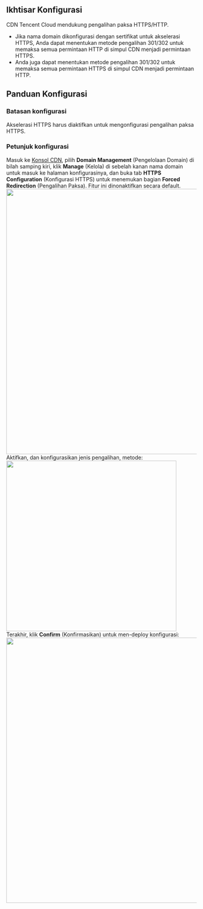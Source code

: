 ## Ikhtisar Konfigurasi

CDN Tencent Cloud mendukung pengalihan paksa HTTPS/HTTP.

- Jika nama domain dikonfigurasi dengan sertifikat untuk akselerasi HTTPS, Anda dapat menentukan metode pengalihan 301/302 untuk memaksa semua permintaan HTTP di simpul CDN menjadi permintaan HTTPS.
- Anda juga dapat menentukan metode pengalihan 301/302 untuk memaksa semua permintaan HTTPS di simpul CDN menjadi permintaan HTTP.

## Panduan Konfigurasi

### Batasan konfigurasi

Akselerasi HTTPS harus diaktifkan untuk mengonfigurasi pengalihan paksa HTTPS.

### Petunjuk konfigurasi

Masuk ke [Konsol CDN](https://console.cloud.tencent.com/cdn), pilih **Domain Management** (Pengelolaan Domain) di bilah samping kiri, klik **Manage** (Kelola) di sebelah kanan nama domain untuk masuk ke halaman konfigurasinya, dan buka tab **HTTPS Configuration** (Konfigurasi HTTPS) untuk menemukan bagian **Forced Redirection** (Pengalihan Paksa). Fitur ini dinonaktifkan secara default.
<img src="https://main.qcloudimg.com/raw/b11157d848d39d4e4bba540598f35eba.png" style="width:700px"/>
Aktifkan, dan konfigurasikan jenis pengalihan, metode:
<img src="https://main.qcloudimg.com/raw/731d7bcb51286683d259691178bf2b39.png" style="width:450px"/>
Terakhir, klik **Confirm** (Konfirmasikan) untuk men-deploy konfigurasi:
<img src="https://main.qcloudimg.com/raw/2dcfbacf16b47fe600935f57aadd2e77.png" style="width:700px"/>

